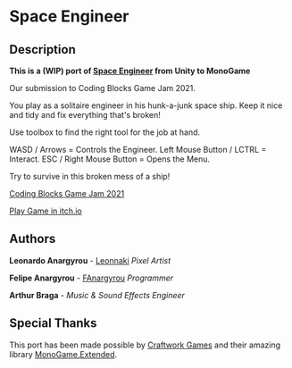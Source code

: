 # Space Engineer

## Description

**This is a (WIP) port of [Space Engineer](https://github.com/FAnargyrou/SpaceEngineer-Unity) from Unity to MonoGame**

Our submission to Coding Blocks Game Jam 2021. 

You play as a solitaire engineer in his hunk-a-junk space ship.
Keep it nice and tidy and fix everything that's broken!

Use toolbox to find the right tool for the job at hand.

WASD / Arrows = Controls the Engineer.
Left Mouse Button / LCTRL = Interact.
ESC / Right Mouse Button = Opens the Menu.

Try to survive in this broken mess of a ship!

[Coding Blocks Game Jam 2021](https://itch.io/jam/coding-blocks-2021)

[Play Game in itch.io](https://leonnaki.itch.io/space-engineer)

## Authors

**Leonardo Anargyrou** - [Leonnaki](https://github.com/Leonnaki) *Pixel Artist*

**Felipe Anargyrou** - [FAnargyrou](https://github.com/FAnargyrou) *Programmer*

**Arthur Braga** - *Music & Sound Effects Engineer*

## Special Thanks

This port has been made possible by [Craftwork Games](https://github.com/craftworkgames) and their amazing library [MonoGame.Extended](https://github.com/craftworkgames/MonoGame.Extended).
